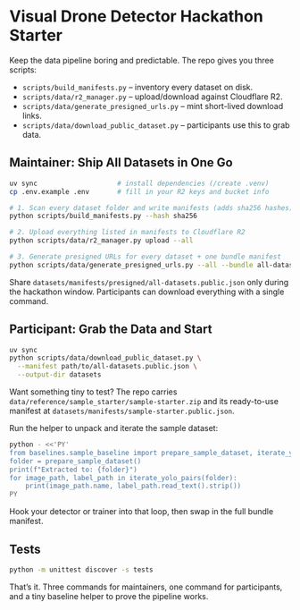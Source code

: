 # Visual Drone Detector Hackathon Starter

Keep the data pipeline boring and predictable. The repo gives you three scripts:

- `scripts/build_manifests.py` – inventory every dataset on disk.
- `scripts/data/r2_manager.py` – upload/download against Cloudflare R2.
- `scripts/data/generate_presigned_urls.py` – mint short-lived download links.
- `scripts/data/download_public_dataset.py` – participants use this to grab data.

## Maintainer: Ship All Datasets in One Go

```bash
uv sync                    # install dependencies (/create .venv)
cp .env.example .env       # fill in your R2 keys and bucket info

# 1. Scan every dataset folder and write manifests (adds sha256 hashes)
python scripts/build_manifests.py --hash sha256

# 2. Upload everything listed in manifests to Cloudflare R2
python scripts/data/r2_manager.py upload --all

# 3. Generate presigned URLs for every dataset + one bundle manifest
python scripts/data/generate_presigned_urls.py --all --bundle all-datasets --expires-in 86400
```

Share `datasets/manifests/presigned/all-datasets.public.json` only during the
hackathon window. Participants can download everything with a single command.

## Participant: Grab the Data and Start

```bash
uv sync
python scripts/data/download_public_dataset.py \
  --manifest path/to/all-datasets.public.json \
  --output-dir datasets
```

Want something tiny to test? The repo carries
`data/reference/sample_starter/sample-starter.zip` and its ready-to-use manifest at
`datasets/manifests/sample-starter.public.json`.

Run the helper to unpack and iterate the sample dataset:

```bash
python - <<'PY'
from baselines.sample_baseline import prepare_sample_dataset, iterate_yolo_pairs
folder = prepare_sample_dataset()
print(f"Extracted to: {folder}")
for image_path, label_path in iterate_yolo_pairs(folder):
    print(image_path.name, label_path.read_text().strip())
PY
```

Hook your detector or trainer into that loop, then swap in the full bundle manifest.

## Tests

```bash
python -m unittest discover -s tests
```

That’s it. Three commands for maintainers, one command for participants, and a tiny
baseline helper to prove the pipeline works.
